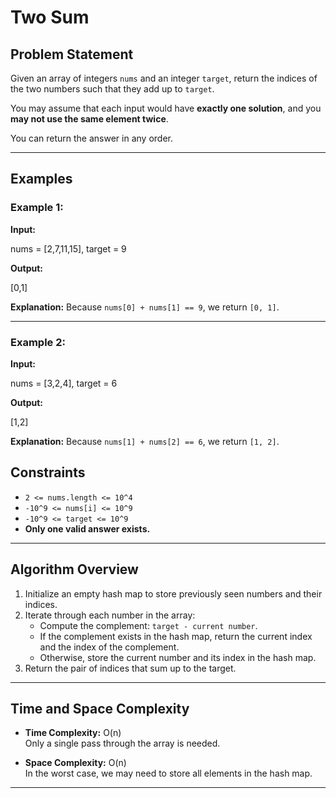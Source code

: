 # Two Sum

## Problem Statement

Given an array of integers `nums` and an integer `target`, return the indices of the two numbers such that they add up to `target`.

You may assume that each input would have **exactly one solution**, and you **may not use the same element twice**.

You can return the answer in any order.

---

## Examples

### Example 1:
**Input:**

nums = [2,7,11,15], target = 9


**Output:**

[0,1]


**Explanation:**
Because `nums[0] + nums[1] == 9`, we return `[0, 1]`.

---

### Example 2:
**Input:**

nums = [3,2,4], target = 6

**Output:**

[1,2]

**Explanation:**
Because `nums[1] + nums[2] == 6`, we return `[1, 2]`.

## Constraints

- `2 <= nums.length <= 10^4`
- `-10^9 <= nums[i] <= 10^9`
- `-10^9 <= target <= 10^9`
- **Only one valid answer exists.**

---

## Algorithm Overview

1. Initialize an empty hash map to store previously seen numbers and their indices.
2. Iterate through each number in the array:
   - Compute the complement: `target - current number`.
   - If the complement exists in the hash map, return the current index and the index of the complement.
   - Otherwise, store the current number and its index in the hash map.
3. Return the pair of indices that sum up to the target.

---

## Time and Space Complexity

- **Time Complexity:** O(n)  
  Only a single pass through the array is needed.

- **Space Complexity:** O(n)  
  In the worst case, we may need to store all elements in the hash map.

---